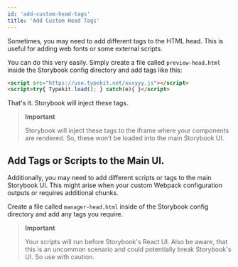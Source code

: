 ```yaml
---
id: 'add-custom-head-tags'
title: 'Add Custom Head Tags'
---
```


Sometimes, you may need to add different tags to the HTML head. This is useful for adding web fonts or some external scripts.

You can do this very easily. Simply create a file called `preview-head.html` inside the Storybook config directory and add tags like this:

```html
<script src="https://use.typekit.net/xxxyyy.js"></script>
<script>try{ Typekit.load(); } catch(e){ }</script>
```

That's it. Storybook will inject these tags.

> **Important**
>
> Storybook will inject these tags to the iframe where your components are rendered. So, these won’t be loaded into the main Storybook UI.

## Add Tags or Scripts to the Main UI.

Additionally, you may need to add different scripts or tags to the main Storybook UI. This might arise when your custom Webpack configuration outputs or requires additional chunks.

Create a file called `manager-head.html` inside of the Storybook config directory and add any tags you require.

> **Important**
>
> Your scripts will run before Storybook's React UI. Also be aware, that this is an uncommon scenario and could potentially break Storybook's UI. So use with caution.  

